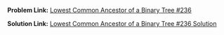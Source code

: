 **Problem Link:** [Lowest Common Ancestor of a Binary Tree #236](https://leetcode.com/problems/lowest-common-ancestor-of-a-binary-tree/)

**Solution Link:** [Lowest Common Ancestor of a Binary Tree #236 Solution](./Solution.java)